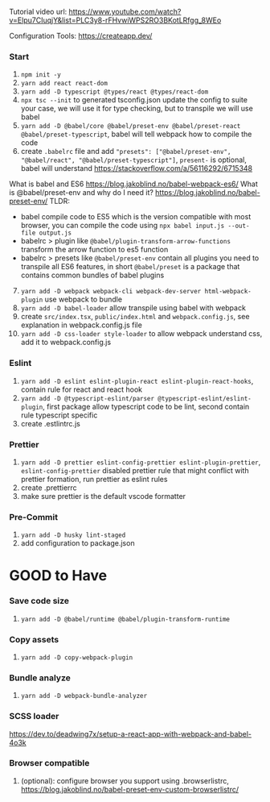 Tutorial video url: https://www.youtube.com/watch?v=Elpu7CIuqjY&list=PLC3y8-rFHvwiWPS2RO3BKotLRfgg_8WEo

Configuration Tools: https://createapp.dev/

### Start

1. `npm init -y`
2. `yarn add react react-dom`
3. `yarn add -D typescript @types/react @types/react-dom`
4. `npx tsc --init` to generated tsconfig.json update the config to suite your case, we will use it for type checking, but to transpile we will use babel
5. `yarn add -D @babel/core @babel/preset-env @babel/preset-react @babel/preset-typescript`, babel will tell webpack how to compile the code
6. create `.babelrc` file and add `"presets": ["@babel/preset-env", "@babel/react", "@babel/preset-typescript"]`, `present-` is optional, babel will understand https://stackoverflow.com/a/56116292/6715348

What is babel and ES6 https://blog.jakoblind.no/babel-webpack-es6/
What is @babel/preset-env and why do I need it? https://blog.jakoblind.no/babel-preset-env/
TLDR:

- babel compile code to ES5 which is the version compatible with most browser, you can compile the code using `npx babel input.js --out-file output.js`
- babelrc > plugin like `@babel/plugin-transform-arrow-functions` transform the arrow function to es5 function
- babelrc > presets like `@babel/preset-env` contain all plugins you need to transpile all ES6 features, in short `@babel/preset` is a package that contains common bundles of babel plugins

7. `yarn add -D webpack webpack-cli webpack-dev-server html-webpack-plugin` use webpack to bundle
8. `yarn add -D babel-loader` allow transpile using babel with webpack
9. create `src/index.tsx`, `public/index.html` and `webpack.config.js`, see explanation in webpack.config.js file
10. `yarn add -D css-loader style-loader` to allow webpack understand css, add it to webpack.config.js

### Eslint

1. `yarn add -D eslint eslint-plugin-react eslint-plugin-react-hooks`, contain rule for react and react hook
2. `yarn add -D @typescript-eslint/parser @typescript-eslint/eslint-plugin`, first package allow typescript code to be lint, second contain rule typescript specific
3. create .estlintrc.js

### Prettier

1. `yarn add -D prettier eslint-config-prettier eslint-plugin-prettier`, `eslint-config-prettier` disabled prettier rule that might conflict with prettier formation, run prettier as eslint rules
2. create .prettierrc
3. make sure prettier is the default vscode formatter

### Pre-Commit

1. `yarn add -D husky lint-staged`
2. add configuration to package.json

# GOOD to Have

### Save code size

1. `yarn add -D @babel/runtime @babel/plugin-transform-runtime`

### Copy assets

1. `yarn add -D copy-webpack-plugin`

### Bundle analyze

1. `yarn add -D webpack-bundle-analyzer`

### SCSS loader

https://dev.to/deadwing7x/setup-a-react-app-with-webpack-and-babel-4o3k

### Browser compatible

1. (optional): configure browser you support using .browserlistrc, https://blog.jakoblind.no/babel-preset-env-custom-browserlistrc/

